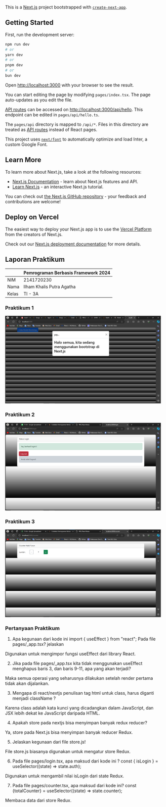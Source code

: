 This is a [Next.js](https://nextjs.org/) project bootstrapped with [`create-next-app`](https://github.com/vercel/next.js/tree/canary/packages/create-next-app).

## Getting Started

First, run the development server:

```bash
npm run dev
# or
yarn dev
# or
pnpm dev
# or
bun dev
```

Open [http://localhost:3000](http://localhost:3000) with your browser to see the result.

You can start editing the page by modifying `pages/index.tsx`. The page auto-updates as you edit the file.

[API routes](https://nextjs.org/docs/api-routes/introduction) can be accessed on [http://localhost:3000/api/hello](http://localhost:3000/api/hello). This endpoint can be edited in `pages/api/hello.ts`.

The `pages/api` directory is mapped to `/api/*`. Files in this directory are treated as [API routes](https://nextjs.org/docs/api-routes/introduction) instead of React pages.

This project uses [`next/font`](https://nextjs.org/docs/basic-features/font-optimization) to automatically optimize and load Inter, a custom Google Font.

## Learn More

To learn more about Next.js, take a look at the following resources:

- [Next.js Documentation](https://nextjs.org/docs) - learn about Next.js features and API.
- [Learn Next.js](https://nextjs.org/learn) - an interactive Next.js tutorial.

You can check out [the Next.js GitHub repository](https://github.com/vercel/next.js/) - your feedback and contributions are welcome!

## Deploy on Vercel

The easiest way to deploy your Next.js app is to use the [Vercel Platform](https://vercel.com/new?utm_medium=default-template&filter=next.js&utm_source=create-next-app&utm_campaign=create-next-app-readme) from the creators of Next.js.

Check out our [Next.js deployment documentation](https://nextjs.org/docs/deployment) for more details.

## Laporan Praktikum

|  | Pemrograman Berbasis Framework 2024 |
|--|--|
| NIM |  2141720230 |
| Nama |  Ilham Khalis Putra Agatha |
| Kelas | TI - 3A |

### Praktikum 1

![Screenshot](assets-report/01.png)

### Praktikum 2

![Screenshot](assets-report/02.png)

### Praktikum 3

![Screenshot](assets-report/03.png)

### Pertanyaan Praktikum

1. Apa kegunaan dari kode ini import { useEffect } from "react"; Pada file pages/_app.tsx? jelaskan

Digunakan untuk mengimpor fungsi useEffect dari library React.

2. Jika pada file pages/_app.tsx kita tidak menggunakan useEffect menghapus baris 3, dan baris 9-11, apa yang akan terjadi?

Maka semua operasi yang seharusnya dilakukan setelah render pertama tidak akan dijalankan.

3. Mengapa di react/nextjs penulisan tag html untuk class, harus diganti menjadi className ?

Karena class adalah kata kunci yang dicadangkan dalam JavaScript, dan JSX lebih dekat ke JavaScript daripada HTML.

4. Apakah store pada nextjs bisa menyimpan banyak redux reducer?

Ya, store pada Next.js bisa menyimpan banyak reducer Redux.

5. Jelaskan kegunaan dari file store.js!

File store.js biasanya digunakan untuk mengatur store Redux.

6. Pada file pages/login.tsx, apa maksud dari kode ini ?
const { isLogin } = useSelector((state) => state.auth);

Digunakan untuk mengambil nilai isLogin dari state Redux.

7. Pada file pages/counter.tsx, apa maksud dari kode ini?
const {totalCounter} = useSelector((state) => state.counter);

Membaca data dari store Redux.